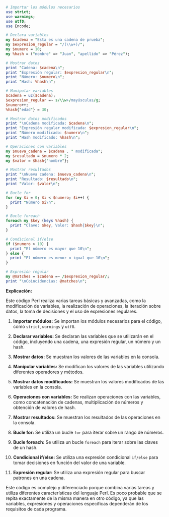 ```perl
# Importar los módulos necesarios
use strict;
use warnings;
use utf8;
use Encode;

# Declara variables
my $cadena = "Esta es una cadena de prueba";
my $expresion_regular = "/(\\w+)/";
my $numero = 10;
my %hash = ("nombre" => "Juan", "apellido" => "Pérez");

# Mostrar datos
print "Cadena: $cadena\n";
print "Expresión regular: $expresion_regular\n";
print "Número: $numero\n";
print "Hash: %hash\n";

# Manipular variables
$cadena = uc($cadena);
$expresion_regular =~ s/\\w+/mayúsculas/g;
$numero++;
%hash{"edad"} = 30;

# Mostrar datos modificados
print "\nCadena modificada: $cadena\n";
print "Expresión regular modificada: $expresion_regular\n";
print "Número modificado: $numero\n";
print "Hash modificado: %hash\n";

# Operaciones con variables
my $nueva_cadena = $cadena . " modificada";
my $resultado = $numero * 2;
my $valor = $hash{"nombre"};

# Mostrar resultados
print "\nNueva cadena: $nueva_cadena\n";
print "Resultado: $resultado\n";
print "Valor: $valor\n";

# Bucle for
for (my $i = 0; $i < $numero; $i++) {
  print "Número $i\n";
}

# Bucle foreach
foreach my $key (keys %hash) {
  print "Clave: $key, Valor: $hash{$key}\n";
}

# Condicional if/else
if ($numero > 10) {
  print "El número es mayor que 10\n";
} else {
  print "El número es menor o igual que 10\n";
}

# Expresión regular
my @matches = $cadena =~ /$expresion_regular/;
print "\nCoincidencias: @matches\n";
```

**Explicación:**

Este código Perl realiza varias tareas básicas y avanzadas, como la modificación de variables, la realización de operaciones, la iteración sobre datos, la toma de decisiones y el uso de expresiones regulares.

1. **Importar módulos:** Se importan los módulos necesarios para el código, como `strict`, `warnings` y `utf8`.

2. **Declarar variables:** Se declaran las variables que se utilizarán en el código, incluyendo una cadena, una expresión regular, un número y un hash.

3. **Mostrar datos:** Se muestran los valores de las variables en la consola.

4. **Manipular variables:** Se modifican los valores de las variables utilizando diferentes operadores y métodos.

5. **Mostrar datos modificados:** Se muestran los valores modificados de las variables en la consola.

6. **Operaciones con variables:** Se realizan operaciones con las variables, como concatenación de cadenas, multiplicación de números y obtención de valores de hash.

7. **Mostrar resultados:** Se muestran los resultados de las operaciones en la consola.

8. **Bucle for:** Se utiliza un bucle `for` para iterar sobre un rango de números.

9. **Bucle foreach:** Se utiliza un bucle `foreach` para iterar sobre las claves de un hash.

10. **Condicional if/else:** Se utiliza una expresión condicional `if/else` para tomar decisiones en función del valor de una variable.

11. **Expresión regular:** Se utiliza una expresión regular para buscar patrones en una cadena.

Este código es complejo y diferenciado porque combina varias tareas y utiliza diferentes características del lenguaje Perl. Es poco probable que se repita exactamente de la misma manera en otro código, ya que las variables, expresiones y operaciones específicas dependerán de los requisitos de cada programa.